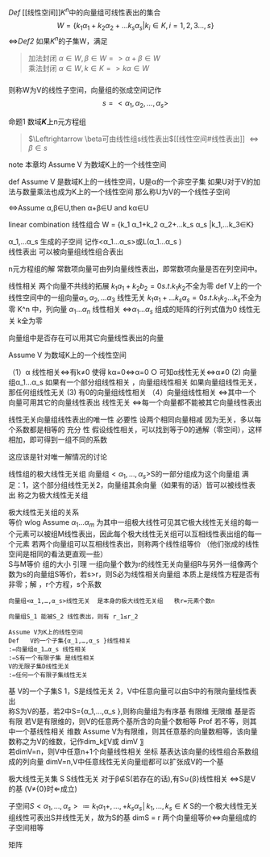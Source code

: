 *Def*
[[线性空间]]$K^n$中的向量组可线性表出的集合
$$W = \{k_1\alpha_1+k_2\alpha_2+...k_s\alpha_s|k_i\in K,i=1,2,3...,s\}$$
$\Leftrightarrow$*Def2*
如果$K^n$的子集W，满足
 >加法封闭  $\alpha\in W,\beta \in W =>\alpha+\beta \in W$  
 >乘法封闭 $\alpha \in W ,k\in K=> k\alpha\in W$
#####
则称W为V的线性子空间，向量组的张成空间记作
$$s = <\alpha_1,\alpha_2,...,\alpha_s>$$

命题1 数域***K***上n元方程组
>$\Leftrightarrow \beta可由线性组s线性表出$[[线性空间#线性表出]]
>$\Leftrightarrow \beta \in s$


note
本章均 Assume V 为数域K上的一个线性空间

def  Assume V 是数域K上的一线性空间，U是α的一个非空子集
如果U对于V的加法与数量乘法也成为K上的一个线性空间
那么称U为V的一个线性子空间

⇔Assume α,β∈U,then α+β∈U and  kα∈U

linear combination 线性组合
W = {k_1 α_1+k_2 α_2+…k_s α_s |k_1,…k_3∈K}

α_1,…α_s 生成的子空间
记作<α_1…α_s>或L(α_1…α_s )   
线性表出
	可以被向量组线性组合表出

n元方程组的解
	常数项向量可由列向量线性表出，即常数项向量是否在列空间中。

线性相关
	两个向量不共线的拓展 $k_1  a_1+k_2  b_2=0   s.t.   k_1 k_2$不全为零
def
	V上的一个线性空间中的一组向量$α_1,α_2,…α_3$ 线性无关
	$k_1 α_1+…k_s α_s=0  s.t.   k_1 k_2…k_s$不全为零
	K^n 中，列向量 $α_1…α_n$ 线性相关
	⇔$α_1…α_s$ 组成的矩阵的行列式值为0
线性无关
	k全为零 

向量组中是否存在可以用其它向量线性表出的向量

Assume V 为数域K上的一个线性空间

（1）α 线性相关⇔有k≠0 使得 kα=0⇔α=0
		○ 可知α线性无关⇔α≠0
  (2)  向量组α_1…α_s 如果有一个部分组线性相关 ，向量组线性相关
	如果向量组线性无关，那任何组线性无关
  (3)  有0的向量组线性相关
（4）向量组线性相关
            ⇔其中一个向量可用其它的向量线性表出
       线性无关
	⇔每一个向量都不能被其它向量线性表出

线性无关向量组线性表出的唯一性
	必要性
	设两个相同向量相减 因为无关，多以每个系数都是相等的
	充分 性
	假设线性相关，可以找到等于0的通解（零空间），这样相加，即可得到一组不同的系数

这应该是针对唯一解情况的讨论

线性组的极大线性无关组
	向量组$<α_1,…,α_s>$S的一部分组成为这个向量组
	满足：1，这个部分组线性无关2，向量组其余向量（如果有的话）皆可以被线性表出
	称之为极大线性无关组
	
极大线性无关组的关系  
	等价
	wlog  Assume   $α_1…α_m$ 为其中一组极大线性可见其它极大线性无关组的每一个元素可以被组M线性表出，因此每个极大线性无关组可以互相线性表出组的每一个元素
	若两个向量组可以互相线性表出，则称两个线性组等价  （他们张成的线性空间是相同的看法更直观一些）   
	S与M等价 
	组的大小
		引理  一组向量个数为r的线性无关向量组R与另外一组像两个数为s的向量组S等价，若s>r，则S必为线性相关向量组
		本质上是线性方程是否有非零；解 ，r个方程，s个系数
		
	向量组<α_1,…,α_s>线性无关  是本身的极大线性无关组   秩r=元素个数n
	
	向量组S_1 能被S_2 线性表出，则有 r_1≤r_2
	                                                                                                          
	Assume V为K上的线性空间
	Def   V的一个子集{α_1,…,α_s }线性相关
	:⇔向量组α_1…α_s 线性相关
	:⇔S有一个有限子集 是线性相关
	V的无限子集D线性无关
	:⇔任何一个有限子集线性无关
	
基
	V的一个子集S
		1，S是线性无关 
		2，V中任意向量可以由S中的有限向量线性表出   
	 称S为V的基，若2中S={α_1,…,α_s },则称向量组为有序基
	有限维   无限维 基是否有限
	若V是有限维的，则V的任意两个基所含的向量个数相等
		Prof 若不等，则其中一个基线性相关
维数
	Assume V为有限维，则其任意基的向量数相等，该向量数称之为V的维数，记作dim_k⁡〖V或 dim⁡V 〗   
	若dimV=n，则V中任意n+1个向量线性相关
坐标
	基表达该向量的线性组合系数组成的列向量
dimV=n,V中任意线性无关向量组都可以扩张成V的一个基

极大线性无关集 S
	S线性无关
	对于β∉S(若存在的话),有S∪{β}线性相关
	⇔S是V的基   (V≠{0}时⇐成立)

                                                                                          

子空间$S<α_1,…,α_s> ≔{k_1 α_1+,…,+k_s α_s│k_1,…,k_s∈K}$
 S的一个极大线性无关组线性可表出S并线性无关，故为S的基
dimS = r 
两个向量组等价⇔向量组成的子空间相等

矩阵
